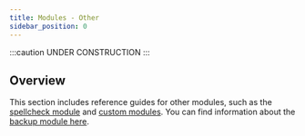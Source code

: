 ```yaml
---
title: Modules - Other
sidebar_position: 0
---
```


<!-- TODO: Remove explanatory header once layout review complete -->
:::caution UNDER CONSTRUCTION
:::

## Overview

This section includes reference guides for other modules, such as the [spellcheck module](./spellcheck.md) and [custom modules](./custom-modules.md). You can find information about the [backup module here](../../configuration/backups.md).
<!-- TODO: Consider adding references for the backup module here -->
